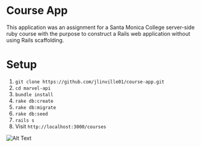 # Course App

This application was an assignment for a Santa Monica College server-side ruby course with the purpose to construct a Rails web application without using Rails scaffolding.

# Setup

1. `git clone https://github.com/jlinville01/course-app.git`
2. `cd marvel-api`
3. `bundle install`
4. `rake db:create`
5. `rake db:migrate`
6. `rake db:seed`
7. `rails s`
8. Visit `http://localhost:3000/courses`

![Alt Text](https://media.giphy.com/media/3o7TKSwUl5DyTynXY4/giphy.gif)
